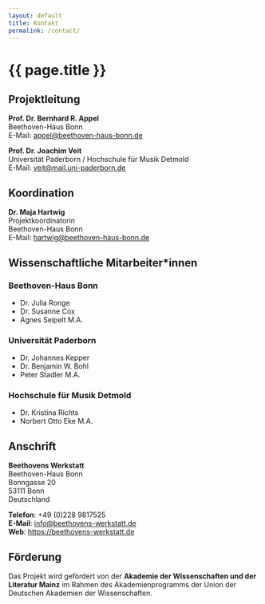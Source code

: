 ```yaml
---
layout: default
title: Kontakt
permalink: /contact/
---
```


<div class="content-wrapper">

# {{ page.title }}

## Projektleitung

**Prof. Dr. Bernhard R. Appel**  
Beethoven-Haus Bonn  
E-Mail: appel@beethoven-haus-bonn.de

**Prof. Dr. Joachim Veit**  
Universität Paderborn / Hochschule für Musik Detmold  
E-Mail: veit@mail.uni-paderborn.de

## Koordination

**Dr. Maja Hartwig**  
Projektkoordinatorin  
Beethoven-Haus Bonn  
E-Mail: hartwig@beethoven-haus-bonn.de

## Wissenschaftliche Mitarbeiter*innen

### Beethoven-Haus Bonn
- Dr. Julia Ronge
- Dr. Susanne Cox
- Agnes Seipelt M.A.

### Universität Paderborn
- Dr. Johannes Kepper
- Dr. Benjamin W. Bohl
- Peter Stadler M.A.

### Hochschule für Musik Detmold
- Dr. Kristina Richts
- Norbert Otto Eke M.A.

## Anschrift

**Beethovens Werkstatt**  
Beethoven-Haus Bonn  
Bonngasse 20  
53111 Bonn  
Deutschland

**Telefon**: +49 (0)228 9817525  
**E-Mail**: info@beethovens-werkstatt.de  
**Web**: https://beethovens-werkstatt.de

## Förderung

Das Projekt wird gefördert von der **Akademie der Wissenschaften und der Literatur Mainz** im Rahmen des Akademienprogramms der Union der Deutschen Akademien der Wissenschaften.

</div>
